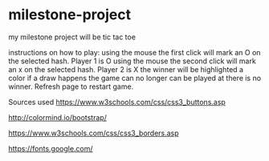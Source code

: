 # milestone-project
my milestone project will be tic tac toe

instructions on how to play:
using the mouse the first click will mark an O on the selected hash. Player 1 is O
using the mouse the second click will mark an x on the selected hash. Player 2 is X
the winner will be highlighted a color
if a draw happens the game can no longer can be played at there is no winner. Refresh page to restart game.



Sources used
https://www.w3schools.com/css/css3_buttons.asp

http://colormind.io/bootstrap/

https://www.w3schools.com/css/css3_borders.asp

https://fonts.google.com/